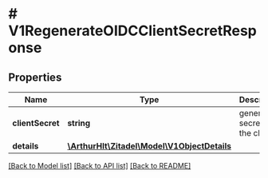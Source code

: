 # # V1RegenerateOIDCClientSecretResponse

## Properties

Name | Type | Description | Notes
------------ | ------------- | ------------- | -------------
**clientSecret** | **string** | generated secret for the client | [optional]
**details** | [**\ArthurHlt\Zitadel\Model\V1ObjectDetails**](V1ObjectDetails.md) |  | [optional]

[[Back to Model list]](../../README.md#models) [[Back to API list]](../../README.md#endpoints) [[Back to README]](../../README.md)
